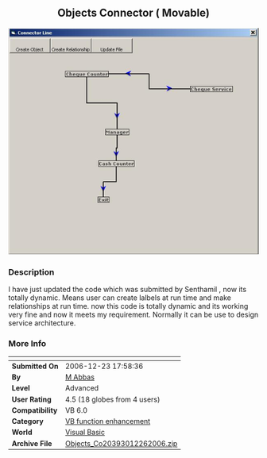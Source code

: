 ﻿<div align="center">

## Objects Connector \( Movable\)

<img src="PIC20061226712105261.JPG">
</div>

### Description

I have just updated the code which was submitted by Senthamil , now its totally dynamic. Means user can create lalbels at run time and make relationships at run time. now this code is totally dynamic and its working very fine and now it meets my requirement. Normally it can be use to design service architecture.
 
### More Info
 


<span>             |<span>
---                |---
**Submitted On**   |2006-12-23 17:58:36
**By**             |[M Abbas](https://github.com/Planet-Source-Code/PSCIndex/blob/master/ByAuthor/m-abbas.md)
**Level**          |Advanced
**User Rating**    |4.5 (18 globes from 4 users)
**Compatibility**  |VB 6\.0
**Category**       |[VB function enhancement](https://github.com/Planet-Source-Code/PSCIndex/blob/master/ByCategory/vb-function-enhancement__1-25.md)
**World**          |[Visual Basic](https://github.com/Planet-Source-Code/PSCIndex/blob/master/ByWorld/visual-basic.md)
**Archive File**   |[Objects\_Co20393012262006\.zip](https://github.com/Planet-Source-Code/m-abbas-objects-connector-movable__1-67469/archive/master.zip)








